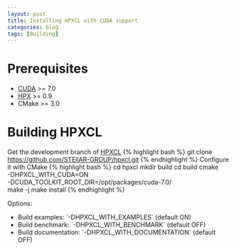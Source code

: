 ```yaml
---
layout: post
title: Installing HPXCL with CUDA support
categories: blog
tags: [Building]
---
```

Prerequisites
=====
<ul>
<li><a href="https://developer.nvidia.com/cuda-toolkit">CUDA</a> >= 7.0</li>
<li><a href="https://github.com/STEllAR-GROUP/hpx">HPX</a> >= 0.9</li>
<li>CMake >= 3.0</li>
</ul>

Building HPXCL 
=====
Get the development branch of <a href="https://github.com/STEllAR-GROUP/hpxcl">HPXCL</a>
{% highlight bash  %}
git clone https://github.com/STEllAR-GROUP/hpxcl.git
{% endhighlight %}
Configure it with CMake
{% highlight bash  %}
cd hpxcl
mkdir build
cd build
cmake \
-DHPXCL_WITH_CUDA=ON \
-DCUDA_TOOLKIT_ROOT_DIR=/opt/packages/cuda-7.0/ \
make -j 
make install
{% endhighlight %}

Options:
<ul>
<li>Build examples:  `-DHPXCL_WITH_EXAMPLES` (default ON)</li>
<li>Build benchmark: `-DHPXCL_WITH_BENCHMARK` (default OFF)</li>
<li>Build documentation: `-DHPXCL_WITH_DOCUMENTATION` (default OFF)</li>
<ul>
